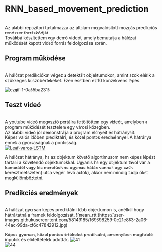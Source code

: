 # RNN_based_movement_prediction
<br/>
Az alábbi repozitori tartalmazza az általam megvalósított mozgás predikciós rendszer forráskódját. <br/>
Továbbá készítettem egy demó videót, amely bemutatja a hálózat működését kapott videó forrás feldolgozása során. <br/>



## Program működése
<br/>
A hálózat predikciókat végez a detektált objektumokon, amint azok elérik a szükséges küszöbértékeket. Ezen esetben ez 10 konzekvens lépés.

![ezgif-1-0a55ba2315](https://user-images.githubusercontent.com/58149185/169697908-4a02898b-15ed-405f-b596-286302f55387.gif)

## Teszt videó
<br/>
A youtube videó megosztó portálra feltöltöttem egy videót, amelyben a program működését tesztelem egy városi közegben.<br/>
Az alábbi videó jól demonstrálja a program előnyeit és hátrányait. <br/>
Képes valós időben prediktálni, és közel pontos eredménnyel. A hátránya ennek a gyorsaságnak a pontosság.<br/>
<a href="https://www.youtube.com/watch?v=wctoWwyD7w8"><img src="https://img.youtube.com/vi/wctoWwyD7w8/0.jpg" alt="Leaf-varos-LSTM"></a>
 
A hálózat hátránya, ha az objektum követő algortimusom nem képes lépést tartani a követendő objektumokkal. Ugyanis ha egy objektum távol van a kamerától vagy kis méretűek és egymás hátán vannak egy szűk keresztmetszeten( utca végén lévő autók), akkor nem mindig tudja őket megkülömböztetni.

## Predikciós eredmények
<br/>
A hálózat gyorsan képes prediktálni több objektumon is, anélkül hogy hátráltatná a framek feldolgozását.
![mean_rtt](https://user-images.githubusercontent.com/58149185/169698259-0c21e863-2a06-44ac-99da-cf6c47842912.jpg)
 
Képes gyorsan, közel pontos értékeket prediktálni, amennyiben megfelelő inputok és előfeltételek adottak.
![41](https://user-images.githubusercontent.com/58149185/163893786-132072fa-55e3-4194-acd6-1f5bbc3d2baf.png)
<br/>
![44](https://user-images.githubusercontent.com/58149185/163893796-3b4fdb83-57fa-4c32-b140-a118b6a677fc.png)

